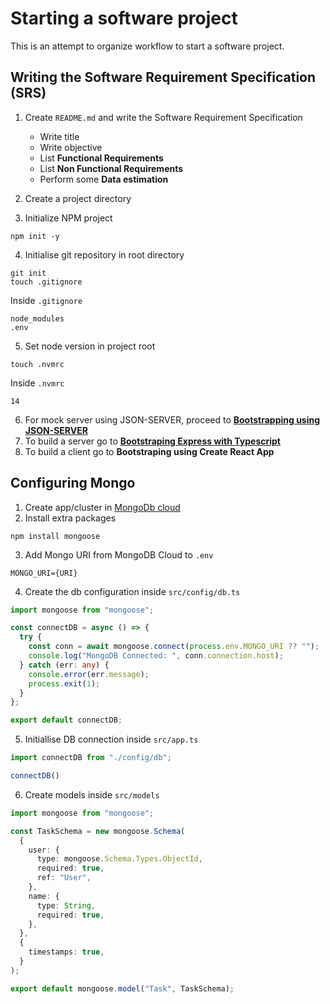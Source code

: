 # Starting a software project
This is an attempt to organize workflow to start a software project.

## Writing the Software Requirement Specification (SRS)

1. Create `README.md` and write the Software Requirement Specification
    - Write title
    - Write objective
    - List <b>Functional Requirements</b>
    - List <b>Non Functional Requirements</b>
    - Perform some <b>Data estimation</b>
    
2. Create a project directory
3. Initialize NPM project
```shell 
npm init -y
```

4. Initialise git repository in root directory
```shell
git init
touch .gitignore
```
Inside `.gitignore`
```text
node_modules
.env
```
5. Set node version in project root
```shell
touch .nvmrc
```
Inside `.nvmrc`
```text
14
```
6. For mock server using JSON-SERVER, proceed to <b>[Bootstrapping using JSON-SERVER](https://github.com/t0mclaudio/bootstrapping-app/blob/master/initializing-JSON-SERVER.md)</b>
7. To build a server go to <b>[Bootstraping Express with Typescript](https://github.com/t0mclaudio/bootstrapping-app/blob/master/initializing-express-typescript.md)</b>
8. To build a client go to <b>Bootstraping using Create React App</b>

## Configuring Mongo
1. Create app/cluster in [MongoDb cloud](www.mongodb.com)
2. Install extra packages
```shell
npm install mongoose
```
3. Add Mongo URI from MongoDB Cloud to `.env`
```
MONGO_URI={URI}
```
4. Create the db configuration inside `src/config/db.ts`
```ts
import mongoose from "mongoose";

const connectDB = async () => {
  try {
    const conn = await mongoose.connect(process.env.MONGO_URI ?? "");
    console.log("MongoDB Connected: ", conn.connection.host);
  } catch (err: any) {
    console.error(err.message);
    process.exit(1);
  }
};

export default connectDB;
```
5. Initiallise DB connection inside `src/app.ts`
```ts
import connectDB from "./config/db";

connectDB()
```
6. Create models inside `src/models`
```ts
import mongoose from "mongoose";

const TaskSchema = new mongoose.Schema(
  {
    user: {
      type: mongoose.Schema.Types.ObjectId,
      required: true,
      ref: "User",
    },
    name: {
      type: String,
      required: true,
    },
  },
  {
    timestamps: true,
  }
);

export default mongoose.model("Task", TaskSchema);
```
